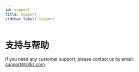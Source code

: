 ```yaml
---
id: support
title: Support
sidebar_label: Support
---
```


# 支持与帮助

If you need any customer support, please contact us by email: support@zilliz.com.